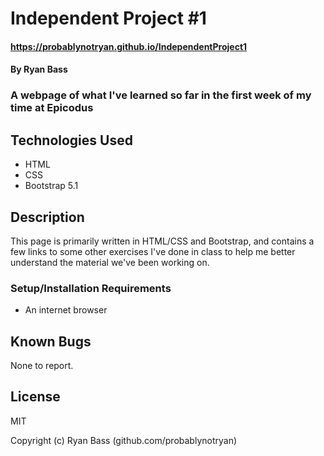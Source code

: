 # Independent Project #1
#### https://probablynotryan.github.io/IndependentProject1
#### By Ryan Bass
### A webpage of what I've learned so far in the first week of my time at Epicodus
## Technologies Used
* HTML
* CSS
* Bootstrap 5.1
## Description
This page is primarily written in HTML/CSS and Bootstrap, and contains a few links to some other exercises I've done in class to help me better understand the material we've been working on.

### Setup/Installation Requirements
* An internet browser

## Known Bugs
None to report.

## License
MIT

Copyright (c) Ryan Bass (github.com/probablynotryan)
